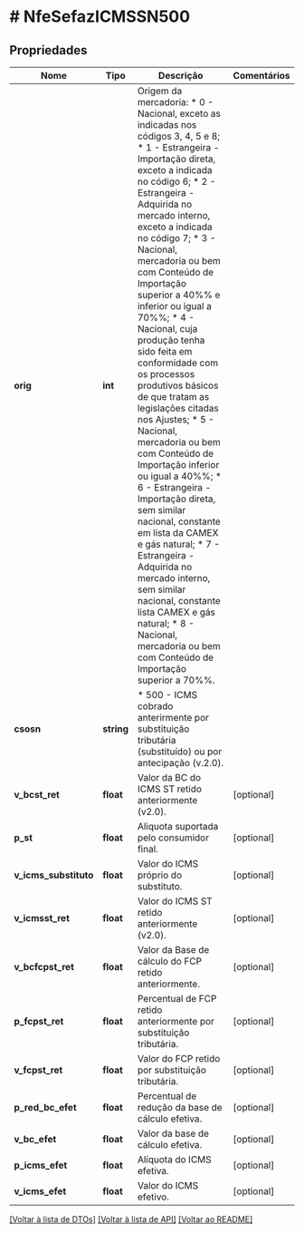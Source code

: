 # # NfeSefazICMSSN500

## Propriedades

Nome | Tipo | Descrição | Comentários
------------ | ------------- | ------------- | -------------
**orig** | **int** | Origem da mercadoria:  * 0 - Nacional, exceto as indicadas nos códigos 3, 4, 5 e 8;  * 1 - Estrangeira - Importação direta, exceto a indicada no código 6;  * 2 - Estrangeira - Adquirida no mercado interno, exceto a indicada no código 7;  * 3 - Nacional, mercadoria ou bem com Conteúdo de Importação superior a 40%% e inferior ou igual a 70%%;  * 4 - Nacional, cuja produção tenha sido feita em conformidade com os processos produtivos básicos de que tratam as legislações citadas nos Ajustes;  * 5 - Nacional, mercadoria ou bem com Conteúdo de Importação inferior ou igual a 40%%;  * 6 - Estrangeira - Importação direta, sem similar nacional, constante em lista da CAMEX e gás natural;  * 7 - Estrangeira - Adquirida no mercado interno, sem similar nacional, constante lista CAMEX e gás natural;  * 8 - Nacional, mercadoria ou bem com Conteúdo de Importação superior a 70%%. |
**csosn** | **string** | * 500 - ICMS cobrado anterirmente por substituição tributária (substituído) ou por antecipação  (v.2.0). |
**v_bcst_ret** | **float** | Valor da BC do ICMS ST retido anteriormente (v2.0). | [optional]
**p_st** | **float** | Aliquota suportada pelo consumidor final. | [optional]
**v_icms_substituto** | **float** | Valor do ICMS próprio do substituto. | [optional]
**v_icmsst_ret** | **float** | Valor do ICMS ST retido anteriormente  (v2.0). | [optional]
**v_bcfcpst_ret** | **float** | Valor da Base de cálculo do FCP retido anteriormente. | [optional]
**p_fcpst_ret** | **float** | Percentual de FCP retido anteriormente por substituição tributária. | [optional]
**v_fcpst_ret** | **float** | Valor do FCP retido por substituição tributária. | [optional]
**p_red_bc_efet** | **float** | Percentual de redução da base de cálculo efetiva. | [optional]
**v_bc_efet** | **float** | Valor da base de cálculo efetiva. | [optional]
**p_icms_efet** | **float** | Alíquota do ICMS efetiva. | [optional]
**v_icms_efet** | **float** | Valor do ICMS efetivo. | [optional]

[[Voltar à lista de DTOs]](../../README.md#models) [[Voltar à lista de API]](../../README.md#endpoints) [[Voltar ao README]](../../README.md)
